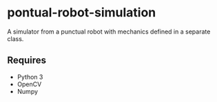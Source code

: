# pontual-robot-simulation
A simulator from a punctual robot with mechanics defined in a separate class.

## Requires
- Python 3
- OpenCV
- Numpy
